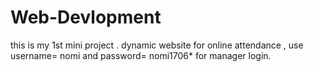 # Web-Devlopment
this is my 1st mini project .
dynamic website for online attendance ,
use username= nomi and password= nomi1706* for manager login.
